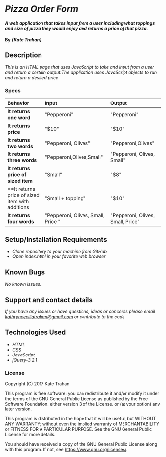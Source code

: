 # _Pizza Order Form_

#### _A web application that takes input from a user including what toppings and size of pizza they would enjoy and returns a price of that pizza._

#### By _**{Kate Trahan}**_

## Description

_This is an HTML page that uses JavaScript to take and input from a user and return a certain output.The application uses JavaScript objects to run and return a desired price_


### Specs
| Behavior | Input | Output |
| :-------------     | :------------- | :-------------
| **It returns one word** |"Pepperoni"|"Pepperoni"|
| **It returns price**|"$10"|"$10"|
| **It returns two words**|"Pepperoni, Olives" |"Pepperoni,Olives"|
| **It returns three words**|"Pepperoni,Olives,Small"|"Pepperoni, Olives, Small"|
| **It returns price of sized item**|"Small"|"$8"
| **It returns price of sized item with additions |"Small + topping"|"$10"|
| **It returns four words** | "Pepperoni, Olives, Small, Price " | "Pepperoni, Olives, Small, Price"|
## Setup/Installation Requirements

* _Clone repository to your machine from GitHub_
* _Open index.html in your favorite web browser_

## Known Bugs

_No known issues._

## Support and contact details

_If you have any issues or have questions, ideas or concerns please email kathrynceciliatrahan@gmail.com or contribute to the code_

## Technologies Used

* _HTML_
* _CSS_
* _JavaScript_
* _jQuery-3.2.1_

### License
Copyright (C) 2017 Kate Trahan

This program is free software: you can redistribute it and/or modify it under the terms of the GNU General Public License as published by the Free Software Foundation, either version 3 of the License, or (at your option) any later version.

This program is distributed in the hope that it will be useful, but WITHOUT ANY WARRANTY; without even the implied warranty of MERCHANTABILITY or FITNESS FOR A PARTICULAR PURPOSE. See the GNU General Public License for more details.

You should have received a copy of the GNU General Public License along with this program. If not, see https://www.gnu.org/licenses/.
